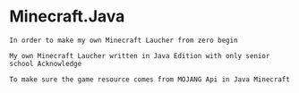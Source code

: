 # Minecraft.Java

    In order to make my own Minecraft Laucher from zero begin

    My own Minecraft Laucher written in Java Edition with only senior school Acknowledge

    To make sure the game resource comes from MOJANG Api in Java Minecraft
